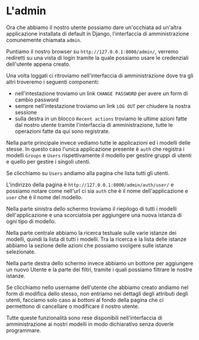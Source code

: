 # L'admin

Ora che abbiamo il nostro utente possiamo dare un'occhiata ad un'altra applicazione installata di
default in Django, l'interfaccia di amministrazione comunemente chiamata `admin`.

Puntiamo il nostro browser su `http://127.0.0.1:8000/admin/`, verremo rediretti su una vista di login
tramite la quale possiamo usare le credenziali dell'utente appena creato.

Una volta loggati ci ritroviamo nell'interfaccia di amministrazione dove tra gli altri troveremo i
seguenti componenti:

- nell'intestazione troviamo un link `CHANGE PASSWORD` per avere un form di cambio password
- sempre nell'intestazione troviamo un link `LOG OUT` per chiudere la nostra sessione
- sulla destra in un blocco `Recent actions` troviamo le ultime azioni fatte dal nostro utente tramite
l'interfaccia di amministrazione, tutte le operazioni fatte da qui sono registrate.

Nella parte principale invece vediamo tutte le applicazioni ed i modelli delle stesse. In questo caso
l'unica applicazione presente è `auth` che registra i modelli `Groups` e `Users` rispettivamente il
modello per gestire gruppi di utenti e quello per gestire i singoli utenti.

Se clicchiamo su `Users` andiamo alla pagina che lista tutti gli utenti.

L'indirizzo della pagina è `http://127.0.0.1:8000/admin/auth/user/` e possiamo notare come nell'url ci
sia `auth` che è il nome dell'applicazione e `user` che è il nome del modello.

Nella parte sinistra dello
schermo troviamo il riepilogo di tutti i modelli dell'applicazione e una scorciatoia per aggiungere
una nuova istanza di ogni tipo di modello.

Nella parte centrale abbiamo la ricerca testuale sulle varie istanze dei modelli, quindi la lista
di tutti i modelli.
Tra la ricerca e la lista delle istanze abbiamo la sezione delle azioni che possiamo svolgere sulle
istanze selezionate.

Nella parte destra dello schermo invece abbiamo un bottone per aggiungere un nuovo Utente e la parte
dei filtri, tramite i quali possiamo filtrare le nostre istanze.

Se clicchiamo nello username dell'utente che abbiamo creato andiamo nel form di modifica dello stesso,
non entriamo nei dettagli degli attributi degli utenti, facciamo solo caso ai bottoni al fondo
della pagina che ci permettono di cancellare o modificare il nostro utente.

Tutte queste funzionalità sono rese disponibili nell'interfaccia di amministrazione ai nostri modelli
in modo dichiarativo senza doverle programmare.

